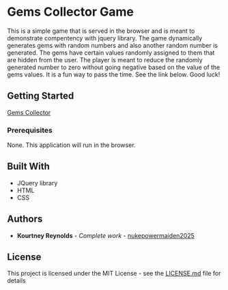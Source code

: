 
# Gems Collector Game
This is a simple game that is served in the browser and is meant to demonstrate compentency with jquery library. The game dynamically generates gems with random numbers and also another random number is generated. The gems have certain values randomly assigned to them that are hidden from the user. The player is meant to reduce the randomly generated number to zero without going negative based on the value of the gems values. It is a fun way to pass the time. See the link below. Good luck! 

## Getting Started

[Gems Collector](https://nukepowermaiden2025.github.io/week-4-game/)


### Prerequisites
None. This application will run in the browser.

## Built With

* JQuery library
* HTML
* CSS


## Authors

* **Kourtney Reynolds** - *Complete work* - [nukepowermaiden2025](https://github.com/nukepowermaiden2025)

## License

This project is licensed under the MIT License - see the [LICENSE.md](LICENSE.md) file for details


